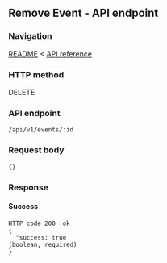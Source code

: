 ## Remove Event - API endpoint

### Navigation
[README](../../../../README.md)
<
[API reference](../../../api_reference.md)

### HTTP method
DELETE

### API endpoint
`/api/v1/events/:id`

### Request body
```
{}
```

### Response
#### Success
```
HTTP code 200 :ok
{
  "success: true                                                                (boolean, required)
}
```
